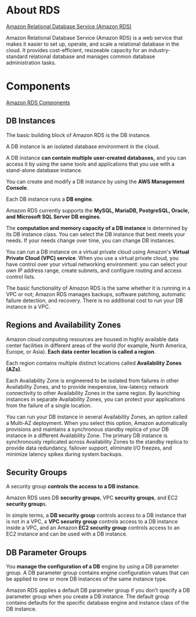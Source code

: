 # About RDS

[Amazon Relational Database Service (Amazon RDS)](http://docs.aws.amazon.com/AmazonRDS/latest/UserGuide/Welcome.html)

Amazon Relational Database Service (Amazon RDS) is a web service that makes it easier to set up, operate, and scale a relational database in the cloud. It provides cost-efficient, resizeable capacity for an industry-standard relational database and manages common database administration tasks.

# Components

[Amazon RDS Components](http://docs.aws.amazon.com/AmazonRDS/latest/UserGuide/Welcome.html#Welcome.Concepts)

## DB Instances

The basic building block of Amazon RDS is the DB instance.
 
A DB instance is an isolated database environment in the cloud.  
 
A DB instance **can contain multiple user-created databases,** and you can access it by using the same tools and applications that you use with a stand-alone database instance. 
 
You can create and modify a DB instance by using the **AWS Management Console**.

Each DB instance runs a **DB engine**. 

Amazon RDS currently supports the **MySQL, MariaDB, PostgreSQL, Oracle, and Microsoft SQL Server DB engines**. 

The **computation and memory capacity of a DB instance** is determined by its DB instance class. You can select the DB instance that best meets your needs. If your needs change over time, you can change DB instances. 

You can run a DB instance on a virtual private cloud using Amazon's **Virtual Private Cloud (VPC) service**. When you use a virtual private cloud, you have control over your virtual networking environment: you can select your own IP address range, create subnets, and configure routing and access control lists. 

The basic functionality of Amazon RDS is the same whether it is running in a VPC or not; Amazon RDS manages backups, software patching, automatic failure detection, and recovery. There is no additional cost to run your DB instance in a VPC. 

## Regions and Availability Zones

Amazon cloud computing resources are housed in highly available data center facilities in different areas of the world (for example, North America, Europe, or Asia). **Each data center location is called a region**.

Each region contains multiple distinct locations called **Availability Zones (AZs)**. 

Each Availability Zone is engineered to be isolated from failures in other Availability Zones, and to provide inexpensive, low-latency network connectivity to other Availability Zones in the same region. By launching instances in separate Availability Zones, you can protect your applications from the failure of a single location. 

You can run your DB instance in several Availability Zones, an option called a Multi-AZ deployment. When you select this option, Amazon automatically provisions and maintains a synchronous standby replica of your DB instance in a different Availability Zone. The primary DB instance is synchronously replicated across Availability Zones to the standby replica to provide data redundancy, failover support, eliminate I/O freezes, and minimize latency spikes during system backups.

## Security Groups

A security group **controls the access to a DB instance.** 

Amazon RDS uses DB **security groups**, VPC **security groups**, and EC2 **security group**s. 

In simple terms, a **DB security group** controls access to a DB instance that is not in a VPC, a **VPC security group** controls access to a DB instance inside a VPC, and an Amazon **EC2 security group** controls access to an EC2 instance and can be used with a DB instance. 

## DB Parameter Groups

You **manage the configuration of a DB** engine by using a DB parameter group. A DB parameter group contains engine configuration values that can be applied to one or more DB instances of the same instance type. 

Amazon RDS applies a default DB parameter group if you don’t specify a DB parameter group when you create a DB instance. The default group contains defaults for the specific database engine and instance class of the DB instance.